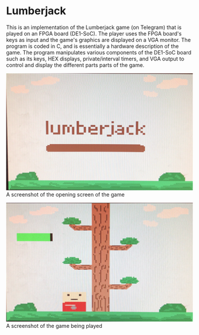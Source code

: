 # Lumberjack
This is an implementation of the Lumberjack game (on Telegram) that is played on an FPGA board (DE1-SoC). 
The player uses the FPGA board's keys as input and the game's graphics are displayed on a VGA monitor.
The program is coded in C, and is essentially a hardware description of the game. The program manipulates
various components of the DE1-SoC board such as its keys, HEX displays, private/interval timers, and VGA output
to control and display the different parts parts of the game.

![Alt text](/Lumberjack_OpeningScreen.png?raw=true "Lumberjack_OpeningScreen")
A screenshot of the opening screen of the game

![Alt text](/Lumberjack_Gameplay.png?raw=true "Lumberjack_Gameplay")
A screenshot of the game being played
